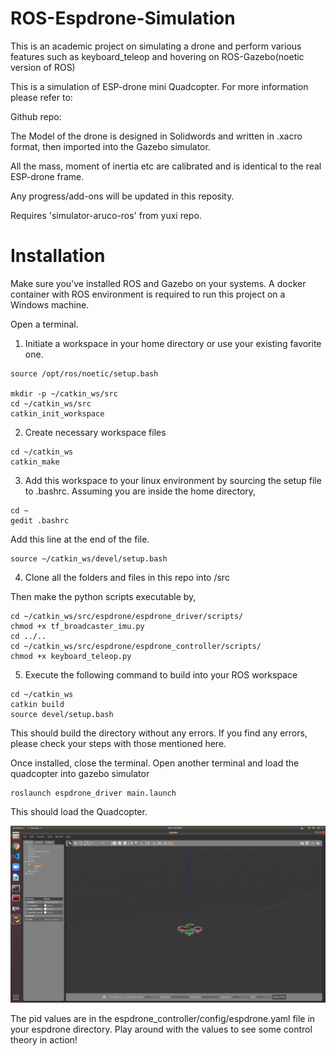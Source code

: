 # ROS-Espdrone-Simulation
This is an academic project on simulating a drone and perform various features such as keyboard_teleop and hovering on ROS-Gazebo(noetic version of ROS)

This is a simulation of ESP-drone mini Quadcopter. For more information please refer to:

Github repo:


The Model of the drone is designed in Solidwords and written in .xacro format, then imported into the Gazebo simulator.

All the mass, moment of inertia etc are calibrated and is identical to the real ESP-drone frame.

Any progress/add-ons will be updated in this reposity.

Requires 'simulator-aruco-ros' from yuxi repo.

# Installation #

Make sure you've installed ROS and Gazebo on your systems. A docker container with ROS environment is required to run this project on a Windows machine.

Open a terminal.
1. Initiate a workspace in your home directory or use your existing favorite one.
```
source /opt/ros/noetic/setup.bash 

mkdir -p ~/catkin_ws/src
cd ~/catkin_ws/src
catkin_init_workspace
```

2. Create necessary workspace files
```
cd ~/catkin_ws
catkin_make
```

3. Add this workspace to your linux environment by sourcing the setup file to .bashrc. Assuming you are inside the home directory, 
```
cd ~
gedit .bashrc
```
Add this line at the end of the file.
```
source ~/catkin_ws/devel/setup.bash
```

4. Clone all the folders and files in this repo into /src

Then make the python scripts executable by,
```
cd ~/catkin_ws/src/espdrone/espdrone_driver/scripts/
chmod +x tf_broadcaster_imu.py
cd ../..
cd ~/catkin_ws/src/espdrone/espdrone_controller/scripts/
chmod +x keyboard_teleop.py

```

5. Execute the following command to build into your ROS workspace
```
cd ~/catkin_ws
catkin build
source devel/setup.bash
```

This should build the directory without any errors. If you find any errors, please check your steps with those mentioned here.

Once installed, close the terminal. Open another terminal and load the quadcopter into gazebo simulator
```
roslaunch espdrone_driver main.launch
```

This should load the Quadcopter.

![Image](https://github.com/Junszz/espdrone/blob/main/Image.png)

The pid values are in the espdrone_controller/config/espdrone.yaml file in your espdrone directory. Play around with the values to see some control theory in action!